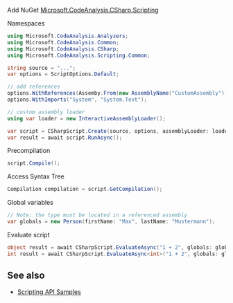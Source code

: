 Add NuGet [Microsoft.CodeAnalysis.CSharp.Scripting](https://www.nuget.org/packages/Microsoft.CodeAnalysis.Scripting/)

Namespaces
```csharp
using Microsoft.CodeAnalysis.Analyzers;
using Microsoft.CodeAnalysis.Common;
using Microsoft.CodeAnalysis.CSharp;
using Microsoft.CodeAnalysis.Scripting.Common;
```

```csharp
string source = "...";
var options = ScriptOptions.Default;

// add references
options.WithReferences(Assemby.From(new AssemblyName("CustomAssembly"))));
options.WithImports("System", "System.Text");

// custom assembly loader
using var loader = new InteractiveAssemblyLoader();

var script = CSharpScript.Create(source, options, assemblyLoader: loader);
var result = await script.RunAsync();
```

Precompilation
```csharp
script.Compile();
```

Access Syntax Tree
```csharp
Compilation compilation = script.GetCompilation();
```

Global variables
```csharp
// Note: the type must be located in a referenced assembly
var globals = new Person(firstName: "Max", lastName: "Mustermann");
```

Evaluate script
```csharp
object result = await CSharpScript.EvaluateAsync("1 + 2", globals: globals);
int result = await CSharpScript.EvaluateAsync<int>("1 + 2", globals: globals);
```

## See also

- [Scripting API Samples](https://github.com/dotnet/roslyn/blob/main/docs/wiki/Scripting-API-Samples.md)
